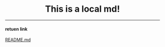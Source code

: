 # <center>This is a local md!</center> #

---
#### retuen link ####
[README.md](https://github.com/Hupy2118/EXP/blob/main/README.md)
